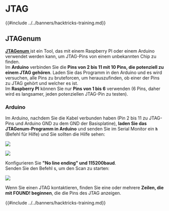 # JTAG

{{#include ../../banners/hacktricks-training.md}}

## JTAGenum

[**JTAGenum** ](https://github.com/cyphunk/JTAGenum) ist ein Tool, das mit einem Raspberry PI oder einem Arduino verwendet werden kann, um JTAG-Pins von einem unbekannten Chip zu finden.\
Im **Arduino** verbinden Sie die **Pins von 2 bis 11 mit 10 Pins, die potenziell zu einem JTAG gehören**. Laden Sie das Programm in den Arduino und es wird versuchen, alle Pins zu bruteforcen, um herauszufinden, ob einer der Pins zu JTAG gehört und welcher es ist.\
Im **Raspberry PI** können Sie nur **Pins von 1 bis 6** verwenden (6 Pins, daher wird es langsamer, jeden potenziellen JTAG-Pin zu testen).

### Arduino

Im Arduino, nachdem Sie die Kabel verbunden haben (Pin 2 bis 11 zu JTAG-Pins und Arduino GND zu dem GND der Basisplatine), **laden Sie das JTAGenum-Programm in Arduino** und senden Sie im Serial Monitor ein **`h`** (Befehl für Hilfe) und Sie sollten die Hilfe sehen:

![](<../../images/image (939).png>)

![](<../../images/image (578).png>)

Konfigurieren Sie **"No line ending" und 115200baud**.\
Senden Sie den Befehl s, um den Scan zu starten:

![](<../../images/image (774).png>)

Wenn Sie einen JTAG kontaktieren, finden Sie eine oder mehrere **Zeilen, die mit FOUND! beginnen**, die die Pins des JTAG anzeigen.

{{#include ../../banners/hacktricks-training.md}}
